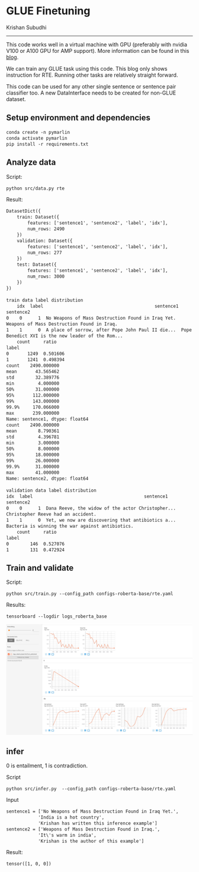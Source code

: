 # GLUE Finetuning

Krishan Subudhi

---

This code works well in a virtual machine with GPU (preferably with nvidia V100 or A100 GPU for AMP support). More information can be found in this [blog](https://krishansubudhi.github.io/deeplearning/2020/12/09/run-ml-on-vm.html).

We can train any GLUE task using this code. This blog only shows instruction for RTE. Running other tasks are relatively straight forward.

This code can be used for any other single sentence or sentence pair classifier too. A new DataInterface needs to be created for non-GLUE dataset.

## Setup environment and dependencies
    conda create -n pymarlin
    conda activate pymarlin
    pip install -r requirements.txt
## Analyze data
Script:

    python src/data.py rte

Result: 

    DatasetDict({
        train: Dataset({
            features: ['sentence1', 'sentence2', 'label', 'idx'],
            num_rows: 2490
        })
        validation: Dataset({
            features: ['sentence1', 'sentence2', 'label', 'idx'],
            num_rows: 277
        })
        test: Dataset({
            features: ['sentence1', 'sentence2', 'label', 'idx'],
            num_rows: 3000
        })
    })

    train data label distribution
        idx  label                                          sentence1                                          sentence2
    0    0      1  No Weapons of Mass Destruction Found in Iraq Yet.         Weapons of Mass Destruction Found in Iraq.
    1    1      0  A place of sorrow, after Pope John Paul II die...  Pope Benedict XVI is the new leader of the Rom...
        count     ratio
    label                 
    0       1249  0.501606
    1       1241  0.498394
    count    2490.000000
    mean       43.565462
    std        32.389776
    min         4.000000
    50%        31.000000
    95%       112.000000
    99%       143.000000
    99.9%     170.066000
    max       239.000000
    Name: sentence1, dtype: float64
    count    2490.000000
    mean        8.790361
    std         4.396781
    min         3.000000
    50%         8.000000
    95%        18.000000
    99%        26.000000
    99.9%      31.000000
    max        41.000000
    Name: sentence2, dtype: float64

    validation data label distribution
    idx  label                                          sentence1                                         sentence2
    0    0      1  Dana Reeve, the widow of the actor Christopher...                Christopher Reeve had an accident.
    1    1      0  Yet, we now are discovering that antibiotics a...  Bacteria is winning the war against antibiotics.
        count     ratio
    label                 
    0        146  0.527076
    1        131  0.472924


## Train and validate
Script:

    python src/train.py --config_path configs-roberta-base/rte.yaml

Results:

    tensorboard --logdir logs_roberta_base

![results](images/tensorboard_screenshot.jpg)
## infer
0 is entailment, 1 is contradiction.

Script

    python src/infer.py  --config_path configs-roberta-base/rte.yaml 

Input

    sentence1 = ['No Weapons of Mass Destruction Found in Iraq Yet.',
                'India is a hot country',
                'Krishan has written this inference example']
    sentence2 = ['Weapons of Mass Destruction Found in Iraq.',
                'It\'s warm in india',
                'Krishan is the author of this example']

Result:

    tensor([1, 0, 0])